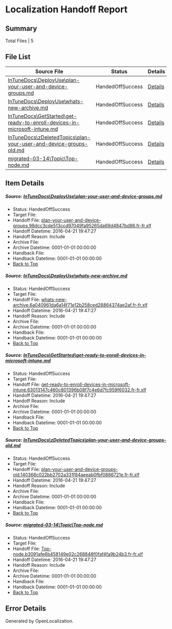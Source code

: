 # <a name='report-top'></a> Localization Handoff Report

## Summary
 Total Files | 5

## File List
 Source File | Status | Details 
 ----------- | ------ | ------- 
 [InTuneDocs\DeployUse\plan-your-user-and-device-groups.md](https://github.com/Microsoft/IntuneDocs-pr/blob/03896270f3c0e48e445d6df1c8846d0cf0b4571f/InTuneDocs/DeployUse/plan-your-user-and-device-groups.md) | HandedOffSuccess | [Details](#6983853d4cd548473e66053fc3335ad0cbaf03b0242)
 [InTuneDocs\DeployUse\whats-new-archive.md](https://github.com/Microsoft/IntuneDocs-pr/blob/03896270f3c0e48e445d6df1c8846d0cf0b4571f/InTuneDocs/DeployUse/whats-new-archive.md) | HandedOffSuccess | [Details](#0625d00583e3778c808746d2938344349dcc9a1e290)
 [InTuneDocs\GetStarted\get-ready-to-enroll-devices-in-microsoft-intune.md](https://github.com/Microsoft/IntuneDocs-pr/blob/03896270f3c0e48e445d6df1c8846d0cf0b4571f/InTuneDocs/GetStarted/get-ready-to-enroll-devices-in-microsoft-intune.md) | HandedOffSuccess | [Details](#c34ffe0a1881b8b1c3f2cf453b76ee8c5fe9173a507)
 [InTuneDocs\zDeletedTopics\plan-your-user-and-device-groups-old.md](https://github.com/Microsoft/IntuneDocs-pr/blob/03896270f3c0e48e445d6df1c8846d0cf0b4571f/InTuneDocs/zDeletedTopics/plan-your-user-and-device-groups-old.md) | HandedOffSuccess | [Details](#c69e2b425499d554a9b12d5154f6be19894ea8ed1496)
 [migrated-03-14\Topic\Top-node.md](https://github.com/Microsoft/IntuneDocs-pr/blob/109448161b2c13bc2c5ef6ea43b01b4a84dc0853/migrated-03-14/Topic/Top-node.md) | HandedOffSuccess | [Details](#ddb5382863438558c6f979c03c261bb061b3de5a2211)

## Item Details
##### <a name='6983853d4cd548473e66053fc3335ad0cbaf03b0242'></a> Source: [InTuneDocs\DeployUse\plan-your-user-and-device-groups.md](https://github.com/Microsoft/IntuneDocs-pr/blob/03896270f3c0e48e445d6df1c8846d0cf0b4571f/InTuneDocs/DeployUse/plan-your-user-and-device-groups.md)
* Status: HandedOffSuccess
* Target File: 
* Handoff File: [plan-your-user-and-device-groups.98dcc3cde513ccd97049fa95265da69d4847bd86.fr-fr.xlf](https://github.com/Microsoft/EM.handoff/blob/fb8dbc4bf0d3a8dca77b14aac65404ab2fbc462b/ol-handoff/Microsoft/IntuneDocs-pr.fr-fr/master/plan-your-user-and-device-groups.98dcc3cde513ccd97049fa95265da69d4847bd86.fr-fr.xlf)
* Handoff Datetime: 2016-04-21 19:47:27
* Handoff Reason: Include
* Archive File: 
* Archive Datetime: 0001-01-01 00:00:00
* Handback File: 
* Handback Datetime: 0001-01-01 00:00:00
* [Back to Top](#report-top)

##### <a name='0625d00583e3778c808746d2938344349dcc9a1e290'></a> Source: [InTuneDocs\DeployUse\whats-new-archive.md](https://github.com/Microsoft/IntuneDocs-pr/blob/03896270f3c0e48e445d6df1c8846d0cf0b4571f/InTuneDocs/DeployUse/whats-new-archive.md)
* Status: HandedOffSuccess
* Target File: 
* Handoff File: [whats-new-archive.6a040961da6a14f71e12b258ced28864374ae2af.fr-fr.xlf](https://github.com/Microsoft/EM.handoff/blob/fb8dbc4bf0d3a8dca77b14aac65404ab2fbc462b/ol-handoff/Microsoft/IntuneDocs-pr.fr-fr/master/whats-new-archive.6a040961da6a14f71e12b258ced28864374ae2af.fr-fr.xlf)
* Handoff Datetime: 2016-04-21 19:47:27
* Handoff Reason: Include
* Archive File: 
* Archive Datetime: 0001-01-01 00:00:00
* Handback File: 
* Handback Datetime: 0001-01-01 00:00:00
* [Back to Top](#report-top)

##### <a name='c34ffe0a1881b8b1c3f2cf453b76ee8c5fe9173a507'></a> Source: [InTuneDocs\GetStarted\get-ready-to-enroll-devices-in-microsoft-intune.md](https://github.com/Microsoft/IntuneDocs-pr/blob/03896270f3c0e48e445d6df1c8846d0cf0b4571f/InTuneDocs/GetStarted/get-ready-to-enroll-devices-in-microsoft-intune.md)
* Status: HandedOffSuccess
* Target File: 
* Handoff File: [get-ready-to-enroll-devices-in-microsoft-intune.63013147c460c801396b08f7c4e6d7fc959f6032.fr-fr.xlf](https://github.com/Microsoft/EM.handoff/blob/fb8dbc4bf0d3a8dca77b14aac65404ab2fbc462b/ol-handoff/Microsoft/IntuneDocs-pr.fr-fr/master/get-ready-to-enroll-devices-in-microsoft-intune.63013147c460c801396b08f7c4e6d7fc959f6032.fr-fr.xlf)
* Handoff Datetime: 2016-04-21 19:47:27
* Handoff Reason: Include
* Archive File: 
* Archive Datetime: 0001-01-01 00:00:00
* Handback File: 
* Handback Datetime: 0001-01-01 00:00:00
* [Back to Top](#report-top)

##### <a name='c69e2b425499d554a9b12d5154f6be19894ea8ed1496'></a> Source: [InTuneDocs\zDeletedTopics\plan-your-user-and-device-groups-old.md](https://github.com/Microsoft/IntuneDocs-pr/blob/03896270f3c0e48e445d6df1c8846d0cf0b4571f/InTuneDocs/zDeletedTopics/plan-your-user-and-device-groups-old.md)
* Status: HandedOffSuccess
* Target File: 
* Handoff File: [plan-your-user-and-device-groups-old.140366c022bb2702a331f84aeeab0fbf0886721e.fr-fr.xlf](https://github.com/Microsoft/EM.handoff/blob/fb8dbc4bf0d3a8dca77b14aac65404ab2fbc462b/ol-handoff/Microsoft/IntuneDocs-pr.fr-fr/master/plan-your-user-and-device-groups-old.140366c022bb2702a331f84aeeab0fbf0886721e.fr-fr.xlf)
* Handoff Datetime: 2016-04-21 19:47:27
* Handoff Reason: Include
* Archive File: 
* Archive Datetime: 0001-01-01 00:00:00
* Handback File: 
* Handback Datetime: 0001-01-01 00:00:00
* [Back to Top](#report-top)

##### <a name='ddb5382863438558c6f979c03c261bb061b3de5a2211'></a> Source: [migrated-03-14\Topic\Top-node.md](https://github.com/Microsoft/IntuneDocs-pr/blob/109448161b2c13bc2c5ef6ea43b01b4a84dc0853/migrated-03-14/Topic/Top-node.md)
* Status: HandedOffSuccess
* Target File: 
* Handoff File: [Top-node.b3091afe6b458149e02c268848f0faf4fa9b24b3.fr-fr.xlf](https://github.com/Microsoft/EM.handoff/blob/fb8dbc4bf0d3a8dca77b14aac65404ab2fbc462b/ol-handoff/Microsoft/IntuneDocs-pr.fr-fr/master/Top-node.b3091afe6b458149e02c268848f0faf4fa9b24b3.fr-fr.xlf)
* Handoff Datetime: 2016-04-21 19:47:27
* Handoff Reason: Include
* Archive File: 
* Archive Datetime: 0001-01-01 00:00:00
* Handback File: 
* Handback Datetime: 0001-01-01 00:00:00
* [Back to Top](#report-top)


## Error Details

Generated by OpenLocalization.
